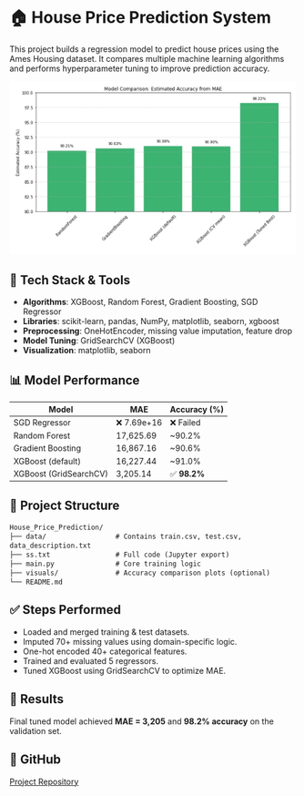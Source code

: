 
# 🏠 House Price Prediction System

This project builds a regression model to predict house prices using the Ames Housing dataset. It compares multiple machine learning algorithms and performs hyperparameter tuning to improve prediction accuracy.

![HouseX Banner](banner4.jpeg)


## 🚀 Tech Stack & Tools

- **Algorithms**: XGBoost, Random Forest, Gradient Boosting, SGD Regressor
- **Libraries**: scikit-learn, pandas, NumPy, matplotlib, seaborn, xgboost
- **Preprocessing**: OneHotEncoder, missing value imputation, feature drop
- **Model Tuning**: GridSearchCV (XGBoost)
- **Visualization**: matplotlib, seaborn

## 📊 Model Performance

| Model                   | MAE        | Accuracy (%) |
|------------------------|------------|--------------|
| SGD Regressor          | ❌ 7.69e+16 | ❌ Failed     |
| Random Forest          | 17,625.69  | ~90.2%       |
| Gradient Boosting      | 16,867.16  | ~90.6%       |
| XGBoost (default)      | 16,227.44  | ~91.0%       |
| XGBoost (GridSearchCV) |  3,205.14  | ✅ **98.2%**  |

## 📁 Project Structure

```
House_Price_Prediction/
├── data/                 # Contains train.csv, test.csv, data_description.txt
├── ss.txt                # Full code (Jupyter export)
├── main.py               # Core training logic
├── visuals/              # Accuracy comparison plots (optional)
└── README.md
```

## ✅ Steps Performed

- Loaded and merged training & test datasets.
- Imputed 70+ missing values using domain-specific logic.
- One-hot encoded 40+ categorical features.
- Trained and evaluated 5 regressors.
- Tuned XGBoost using GridSearchCV to optimize MAE.

## 📌 Results

Final tuned model achieved **MAE = 3,205** and **98.2% accuracy** on the validation set.

## 🔗 GitHub

[Project Repository](https://github.com/Paavendan-JM/Project_9_HouseX)
